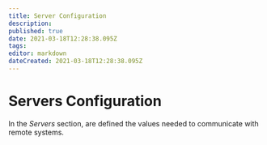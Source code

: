 ```yaml
---
title: Server Configuration
description: 
published: true
date: 2021-03-18T12:28:38.095Z
tags: 
editor: markdown
dateCreated: 2021-03-18T12:28:38.095Z
---
```


# Servers Configuration

In the *Servers* section, are defined the values needed to communicate with remote systems.